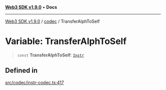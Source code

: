 [**Web3 SDK v1.9.0**](../../../README.md) • **Docs**

***

[Web3 SDK v1.9.0](../../../globals.md) / [codec](../README.md) / TransferAlphToSelf

# Variable: TransferAlphToSelf

> `const` **TransferAlphToSelf**: [`Instr`](../type-aliases/Instr.md)

## Defined in

[src/codec/instr-codec.ts:417](https://github.com/Mystic-Nayy/alephium-web3/blob/c1afd789a197ce5fe21f08c2965942090157c33d/packages/web3/src/codec/instr-codec.ts#L417)
